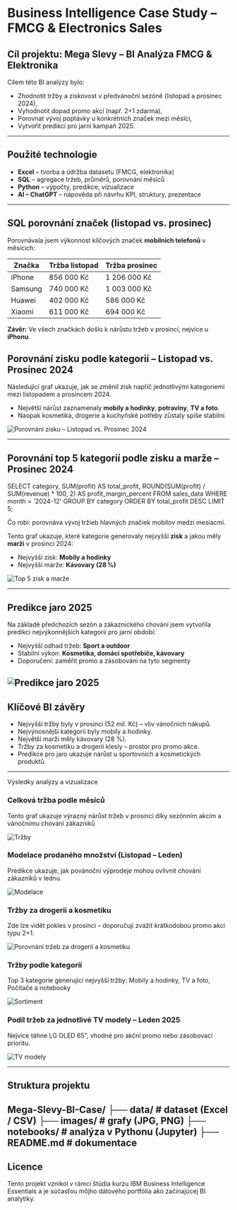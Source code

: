 # Business Intelligence Case Study – FMCG & Electronics Sales

## Cíl projektu: Mega Slevy – BI Analýza FMCG & Elektronika

Cílem této BI analýzy bylo:
- Zhodnotit tržby a ziskovost v předvánoční sezóně (listopad a prosinec 2024),
- Vyhodnotit dopad promo akcí (např. 2+1 zdarma),
- Porovnat vývoj poptávky u konkrétních značek mezi měsíci,
- Vytvořit predikci pro jarní kampaň 2025.
---
## Použité technologie

- **Excel** – tvorba a údržba datasetu (FMCG, elektronika)
- **SQL** – agregace tržeb, průměrů, porovnání měsíců
- **Python** – výpočty, predikce, vizualizace
- **AI – ChatGPT** – nápověda při návrhu KPI, struktury, prezentace
---
## SQL porovnání značek (listopad vs. prosinec)

Porovnávala jsem výkonnost klíčových značek **mobilních telefonů** v měsících:

| Značka     | Tržba listopad | Tržba prosinec |
|------------|----------------|----------------|
| iPhone     | 856 000 Kč     | 1 206 000 Kč   |
| Samsung    | 740 000 Kč     | 1 003 000 Kč   |
| Huawei     | 402 000 Kč     | 586 000 Kč     |
| Xiaomi     | 611 000 Kč     | 694 000 Kč     |

**Závěr:** Ve všech značkách došlo k nárůstu tržeb v prosinci, nejvíce u **iPhonu**.

## Porovnání zisku podle kategorií – Listopad vs. Prosinec 2024

Následující graf ukazuje, jak se změnil zisk napříč jednotlivými kategoriemi mezi listopadem a prosincem 2024.

- Největší nárůst zaznamenaly **mobily a hodinky**, **potraviny**, **TV a foto**.
- Naopak kosmetika, drogerie a kuchyňské potřeby zůstaly spíše stabilní.

![Porovnání zisku – Listopad vs. Prosinec 2024](porovnani_zisku_katergorie_listopad_prosinec2024.jpg)

---
## Porovnání top 5 kategorií podle zisku a marže – Prosinec 2024

SELECT category,
       SUM(profit) AS total_profit,
       ROUND(SUM(profit) / SUM(revenue) * 100, 2) AS profit_margin_percent
FROM sales_data
WHERE month = '2024-12'
GROUP BY category
ORDER BY total_profit DESC
LIMIT 5;

Čo robí: porovnáva vývoj tržieb hlavných značiek mobilov medzi mesiacmi.

Tento graf ukazuje, které kategorie generovaly nejvyšší **zisk** a jakou měly **marži** v prosinci 2024:

- Nejvyšší zisk: **Mobily a hodinky**
- Nejvyšší marže: **Kávovary (28 %)**

![Top 5 zisk a marže](top5_zisk_marze_prosinec2024.jpg)

---
## Predikce jaro 2025

Na základě předchozích sezón a zákaznického chování jsem vytvořila predikci nejvýkonnějších kategorií pro jarní období:

- Nejvyšší odhad tržeb: **Sport a outdoor**
- Stabilní výkon: **Kosmetika, domácí spotřebiče, kávovary**
- Doporučení: zaměřit promo a zásobování na tyto segmenty

![Predikce jaro 2025](predikce_trzby_jarokampan2025.jpg)
---
## Klíčové BI závěry

- Nejvyšší tržby byly v prosinci (52 mil. Kč) – vliv vánočních nákupů.
- Nejvýnosnější kategorií byly mobily a hodinky.
- Největší marži měly kávovary (28 %).
- Tržby za kosmetiku a drogerii klesly – prostor pro promo akce.
- Predikce pro jaro ukazuje nárůst u sportovních a kosmetických produktů.
---
Výsledky analýzy a vizualizace

### Celková tržba podle měsíců
Tento graf ukazuje výrazný nárůst tržeb v prosinci díky sezónním akcím a vánočnímu chování zákazníků

![Tržby](celkova_trzba_mesice_listopad_prosinec2024.jpg)

### Modelace prodaného množství (Listopad – Leden)
Predikce ukazuje, jak povánoční výprodeje mohou ovlivnit chování zákazníků v lednu.

![Modelace](modelace_prodane_mnozstvi_kategorie.jpg)

### Tržby za drogerii a kosmetiku
Zde lze vidět pokles v prosinci – doporučuji zvážit krátkodobou promo akci typu 2+1.

![Porovnání tržeb za drogerii a kosmetiku](porovnani_trzby_drogerie_kosmetika.jpg)

### Tržby podle kategorií
Top 3 kategorie generující nejvyšší tržby:
Mobily a hodinky, TV a foto, Počítače a notebooky

![Sortiment](celkove_trzby_dle_sortimentu.jpg)

### Podíl tržeb za jednotlivé TV modely – Leden 2025
Nejvíce táhne LG OLED 65", vhodné pro akční promo nebo zásobovací prioritu.

![TV modely](trzby_jednotlivychTVmodelu_leden2025.jpg)

---
## Struktura projektu

Mega-Slevy-BI-Case/
├── data/ # dataset (Excel / CSV)
├── images/ # grafy (JPG, PNG)
├── notebooks/ # analýza v Pythonu (Jupyter)
├── README.md # dokumentace
---
## Licence
Tento projekt vznikol v rámci štúdia kurzu IBM Business Intelligence Essentials a je súčasťou môjho dátového portfólia ako začínajúcej BI analytiky.
